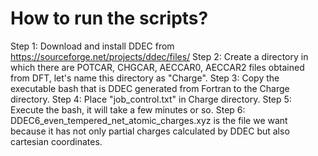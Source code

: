 # How to run the scripts?


Step 1: Download and install DDEC from https://sourceforge.net/projects/ddec/files/
Step 2: Create a directory in which there are POTCAR, CHGCAR, AECCAR0, AECCAR2 files obtained from DFT, let's name this directory as "Charge".
Step 3: Copy the executable bash that is DDEC generated from Fortran to the Charge directory.
Step 4: Place "job_control.txt" in Charge directory.
Step 5: Execute the bash, it will take a few minutes or so.
Step 6: DDEC6_even_tempered_net_atomic_charges.xyz is the file we want because it has not only partial charges calculated by DDEC but also cartesian coordinates.
